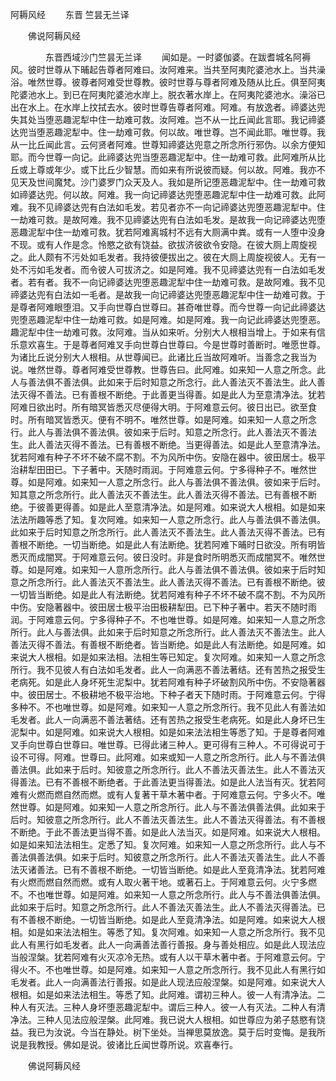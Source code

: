   阿耨风经
　　东晋 竺昙无兰译




　　佛说阿耨风经

　　　　东晋西域沙门竺昙无兰译
　　闻如是。一时婆伽婆。在跋耆城名阿褥风。彼时世尊从下晡起告尊者阿难曰。汝阿难来。当共至阿夷陀婆池水上。当共澡浴。唯然世尊。彼尊者阿难受世尊教。彼时世尊与尊者阿难及随从比丘。俱至阿夷陀婆池水上。到已在阿夷陀婆池水岸上。脱衣著水岸上。在阿夷陀婆池水。澡浴已出在水上。在水岸上抆拭去水。彼时世尊告尊者阿难。阿难。有放逸者。禘婆达兜失其处当堕恶趣泥犁中住一劫难可救。汝阿难。岂不从一比丘闻此言耶。我记禘婆达兜当堕恶趣泥犁中。住一劫难可救。何以故。唯世尊。岂不闻此耶。唯世尊。我从一比丘闻此言。云何贤者阿难。世尊知禘婆达兜意之所念所行邪伪。以余方便知耶。而今世尊一向记。此禘婆达兜当堕恶趣泥犁中。住一劫难可救。此阿难所从比丘或上尊或年少。或下比丘少智慧。而如来有所说彼而疑。何以故。阿难。我亦不见天及世间魔梵。沙门婆罗门众天及人。我如是所记堕恶趣泥犁中。住一劫难可救如禘婆达兜。何以故。阿难。我一向记禘婆达兜堕恶趣泥犁中住一劫难可救。此阿难。我不见禘婆达兜有白法如毛发。若见者亦不一向记禘婆达兜堕恶趣泥犁中。住一劫难可救。是故阿难。我不见禘婆达兜有白法如毛发。是故我一向记禘婆达兜堕恶趣泥犁中住一劫难可救。犹若阿难离城村不远有大厕满中粪。或有一人堕中没身不现。或有人作是念。怜愍之欲有饶益。欲拔济彼欲令安隐。在彼大厕上周旋视之。此人颇有不污处如毛发者。我持彼便拔出之。彼在大厕上周旋视彼人。无有一处不污如毛发者。而令彼人可拔济之。如是阿难。我不见禘婆达兜有一白法如毛发者。若有者。我不一向记禘婆达兜堕恶趣泥犁中住一劫难可救。是故阿难。我不见禘婆达兜有白法如一毛者。是故我一向记禘婆达兜堕恶趣泥犁中住一劫难可救。于是尊者阿难眼堕泪。又手向世尊白世尊曰。甚奇唯世尊。而今世尊一向记此禘婆达兜堕恶趣泥犁中住一劫难可救。如是阿难。如是阿难。我一向记此禘婆达兜堕恶。趣泥犁中住一劫难可救。汝阿难。当从如来听。分别大人根相当增上。于如来有信乐意欢喜生。于是尊者阿难叉手向世尊白世尊曰。今是世尊时善断时。唯愿世尊。为诸比丘说分别大人根相。从世尊闻已。此诸比丘当故阿难听。当善念之我当为说。唯然世尊。尊者阿难受世尊教。世尊告曰。此阿难。如来知一人意之所念。此人与善法俱不善法俱。此如来于后时知意之所念行。此人善法灭不善法生。此人善法灭得不善法。已有善根不断绝。于此善更当得善。如是此人为至意清净法。犹若阿难日欲出时。所有暗冥皆悉灭尽便得大明。于阿难意云何。彼日出已。欲至食时。所有暗冥皆悉灭。便有不明不。唯然世尊。如是阿难。如来知一人意之所念行。此人与善法俱不善法俱。彼如来于后时。知意之所念行。此人善法灭不善法生。此人善法灭得不善法。已有善根不断绝。当更得善法。如是此人至意清净法。犹若阿难有种子不坏不破不腐不割。不为风所中伤。安隐在器中。彼田居士。极平治耕犁田田已。下子著中。天随时雨润。于阿难意云何。宁多得种子不。唯然世尊。如是阿难。如来知一人意之所念行。此人与善法俱不善法俱。彼如来于后时。知其意之所念所行。此人善法灭不善法生。此人善法灭得不善法。已有善根不断绝。于彼善更得善。如是此人至意清净法。如是阿难。如来说大人根相。如是如来法法所趣等悉了知。复次阿难。如来知一人意之所念行。此人与善法俱不善法俱。此如来于后时知意之所念所行。此人善法灭不善法生。此人善法灭得不善法。已有善根不断绝。一切当断绝。如是此人有法断绝。犹若阿难下晡时日欲没。所有明皆悉灭而成闇冥。于阿难意云何。彼日没时。非是食时所明悉灭而成闇冥不。唯然世尊。如是阿难。如来知一人意所念所行。此人与善法俱不善法俱。彼如来于后时知意之所念所行。此人善法灭不善法生。此人善法灭得不善法。已有善根不断绝。彼一切皆当断绝。如是此人有法断绝。犹若阿难有种子不坏不破不腐不割。不为风所中伤。安隐著器中。彼田居士极平治田极耕犁田。已下种子著中。若天不随时雨润。于阿难意云何。宁多得种子不。不也唯世尊。如是阿难。如来知一人意之所念所行。此人与善法俱。此如来于后时知意之所念所行。此人善法灭不善法生。此人善法灭得不善法。有善根不断绝者。皆当断绝。如是此人有法断绝。如是阿难。如来说大人根相。如是如来法相。法相生等已知定。复次阿难。如来知一人意之所念所行。我不见彼人有白法如毛发者。此人一向满恶不善法著结。还有苦热之报受生老病死。如是此人身坏死生泥梨中。犹若阿难有种子坏破割风所中伤。不安隐著器中。彼田居士。不极耕地不极平治地。下种子者天下随时雨。于阿难意云何。宁得多种不。不也唯世尊。如是阿难。如来知一人意之所念所行。我不见此人有善法如毛发者。此人一向满恶不善法著结。还有苦热之报受生老病死。如是此人身坏已生泥梨中。如是阿难。如来说大人根相。如是如来法法相生等悉了知。于是尊者阿难叉手向世尊白世尊曰。唯世尊。已得此诸三种人。更可得有三种人。不可得说可于设不可得。阿难。世尊曰。此阿难。如来或知一人意之所念所行。此人与不善法俱善法俱。此如来于后时。知彼意之所念所行。此人不善法灭善法生。此人不善法灭得善法。已有不善根不断绝者。于此善法更当得善法。如是此人法当有灭。犹若阿难有火燃而燃自然而燃。或有人复著干草木著中者。于阿难意云何。宁多火不。唯然世尊。如是阿难。如来知一人意之所念所行。此人与不善法俱善法俱。此如来于后时。知彼意之所念所行。此人不善法灭善法生。此人不善法灭得善法。有不善根不断绝。于此不善法更当得不善。如是此人法当灭。如是阿难。如来说大人根相。如是如来知法法相生。定悉了知。复次阿难。如来知一人意之所念所行。此人与不善法俱善法俱。如来于后时。知彼意之所念所行。此人不善法灭善法生。此人不善法灭诸善法。已有不善根不断绝。一切皆当断绝。如是此人至竟清净法。犹若阿难有火燃而燃自然而燃。或有人取火著干地。或著石上。于阿难意云何。火宁多燃不。不也唯世尊。如是阿难。如来知一人意之所念所行。此人与不善法俱善法俱。此如来于后时。知意之所念所行。此人不善法灭善法生。此人不善法灭得善法。已有不善根不断绝。一切皆当断绝。如是此人至竟清净法。如是阿难。如来说大人根相。如是如来法法相生。等悉了知。复次阿难。如来知一人意之所念所行。我不见此人有黑行如毛发者。此人一向满善法善行善报。身与善处相应。如是此人现法应当般涅槃。犹若阿难有火灭凉冷无热。或有人以干草木著中者。于阿难意云何。宁得火不。不也唯世尊。如是阿难。如来知一人意之所念所行。我不见此人有黑行如毛发者。此人一向满善法行善报。如是此人现法应般涅槃。如是阿难。如来说大人根相。如是如来法法相生。等悉了知。此阿难。谓初三种人。彼一人有清净法。二种人有灭法。三种人身坏堕恶趣泥犁中。谓后三种人。彼一人有灭法。二种人有清净法。三种人见法应般涅槃。此阿难。我已说大人根相。如世尊应为弟子慈愍有饶益。我已为汝说。今当在静处。树下坐处。当禅思莫放逸。莫于后时变悔。是我所说是我教授。佛如是说。彼诸比丘闻世尊所说。欢喜奉行。

　　佛说阿耨风经


